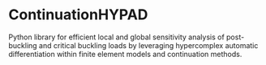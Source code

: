 # ContinuationHYPAD
Python library for efficient local and global sensitivity analysis of post-buckling and critical buckling loads by leveraging hypercomplex automatic differentiation within finite element models and continuation methods.
